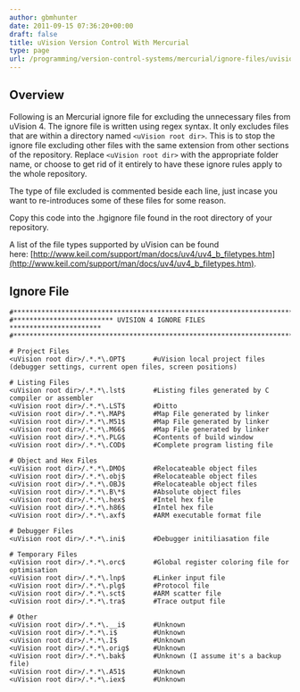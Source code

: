 ```yaml
---
author: gbmhunter
date: 2011-09-15 07:36:20+00:00
draft: false
title: uVision Version Control With Mercurial
type: page
url: /programming/version-control-systems/mercurial/ignore-files/uvision-version-control-with-mercurial
---
```


## Overview

Following is an Mercurial ignore file for excluding the unnecessary files from uVision 4. The ignore file is written using regex syntax. It only excludes files that are within a directory named `<uVision root dir>`. This is to stop the ignore file excluding other files with the same extension from other sections of the repository. Replace `<uVision root dir>` with the appropriate folder name, or choose to get rid of it entirely to have these ignore rules apply to the whole repository.

The type of file excluded is commented beside each line, just incase you want to re-introduces some of these files for some reason.

Copy this code into the .hgignore file found in the root directory of your repository.

A list of the file types supported by uVision can be found here: [http://www.keil.com/support/man/docs/uv4/uv4_b_filetypes.htm](http://www.keil.com/support/man/docs/uv4/uv4_b_filetypes.htm).

## Ignore File

```    
#************************************************************************
#************************* UVISION 4 IGNORE FILES ***********************
#************************************************************************

# Project Files
<uVision root dir>/.*.*\.OPT$		#uVision local project files (debugger settings, current open files, screen positions)

# Listing Files
<uVision root dir>/.*.*\.lst$		#Listing files generated by C compiler or assembler
<uVision root dir>/.*.*\.LST$		#Ditto
<uVision root dir>/.*.*\.MAP$		#Map File generated by linker
<uVision root dir>/.*.*\.M51$		#Map File generated by linker
<uVision root dir>/.*.*\.M66$		#Map File generated by linker
<uVision root dir>/.*.*\.PLG$		#Contents of build window
<uVision root dir>/.*.*\.COD$		#Complete program listing file

# Object and Hex Files
<uVision root dir>/.*.*\.DMO$		#Relocateable object files
<uVision root dir>/.*.*\.obj$		#Relocateable object files
<uVision root dir>/.*.*\.OBJ$		#Relocateable object files
<uVision root dir>/.*.*\.B\*$		#Absolute object files
<uVision root dir>/.*.*\.hex$		#Intel hex file
<uVision root dir>/.*.*\.h86$		#Intel hex file
<uVision root dir>/.*.*\.axf$		#ARM executable format file

# Debugger Files
<uVision root dir>/.*.*\.ini$		#Debugger initiliasation file

# Temporary Files
<uVision root dir>/.*.*\.orc$		#Global register coloring file for optimisation
<uVision root dir>/.*.*\.lnp$		#Linker input file
<uVision root dir>/.*.*\.plg$		#Protocol file
<uVision root dir>/.*.*\.sct$		#ARM scatter file
<uVision root dir>/.*.*\.tra$		#Trace output file

# Other
<uVision root dir>/.*.*\.__i$     	#Unknown
<uVision root dir>/.*.*\.i$    		#Unknown
<uVision root dir>/.*.*\.I$    		#Unknown
<uVision root dir>/.*.*\.orig$    	#Unknown
<uVision root dir>/.*.*\.bak$     	#Unknown (I assume it's a backup file)
<uVision root dir>/.*.*\.A51$     	#Unknown
<uVision root dir>/.*.*\.iex$     	#Unknown
```